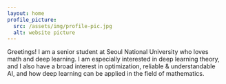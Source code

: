 ```yaml
---
layout: home
profile_picture:
  src: /assets/img/profile-pic.jpg
  alt: website picture
---
```


<p>
  Greetings! I am a senior student at Seoul National University who loves math and deep learning. I am especially interested in deep learning theory, and I also have a broad interest in optimization, reliable & understandable AI, and how deep learning can be applied in the field of mathematics.  
</p>
<p>
  
</p>
